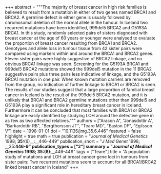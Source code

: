 +++
abstract = """The majority of breast cancer in high risk families is believed to result from a mutation in either of two genes named BRCA1 and BRCA2. A germline defect in either gene is usually followed by chromosomal deletion of the normal allele in the tumour. In Iceland two recurrent mutations have been identified, 999del5 BRCA2 and G5193A BRCA1. In this study, randomly selected pairs of sisters diagnosed with breast cancer at the age of 60 years or younger were analysed to evaluate the proportion of breast cancer resulting from BRCA1 and BRCA2. Genotypes and allele loss in tumour tissue from 42 sister pairs were compared using markers within and around the BRCA1 and BRCA2 genes. Eleven sister pairs were highly suggestive of BRCA2 linkage, and no obvious BRCA1 linkage was seen. Screening for the G5193A BRCA1 and 999del5 BRCA2 mutations showed the 999del5 mutation in the 11 BRCA2 suggestive pairs plus three pairs less indicative of linkage, and the G5193A BRCA1 mutation in one pair. When known mutation carriers are removed from the group, no indication of further linkage to BRCA1 or BRCA2 is seen. The results of our studies suggest that a large proportion of familial breast cancer in Iceland is the result of the 999del5 BRCA2 mutation, and it is unlikely that BRCA1 and BRCA2 germline mutations other than 999del5 and G5193A play a significant role in hereditary breast cancer in Iceland. Furthermore it can be concluded that most families with BRCA1 or BRCA2 linkage are easily identified by studying LOH around the defective gene in as few as two affected relatives."""
authors = ["Arason A", "Jonasdottir A", "Barkardottir RB", "Bergthorsson JT", "Teare MD", "Easton DF", "Egilsson V"]
date = 1998-01-01
doi = "10.1136/jmg.35.6.446"
featured = false
highlight = true
math = true
publication = "*Journal of Medical Genetics* 1998; __35:__(6)__:__446-449"
publication_short = "*J Med Genet* 1998; __35:__446-9"
publication_types = ["2"]
summary = "*Journal of Medical Genetics* 1998; __35:__(6)__:__446-449"
tags = ["Teare"]
title = "A population study of mutations and LOH at breast cancer gene loci in tumours from sister pairs: Two recurrent mutations seem to account for all BRCA1/BRCA2 linked breast cancer in Iceland"
+++
